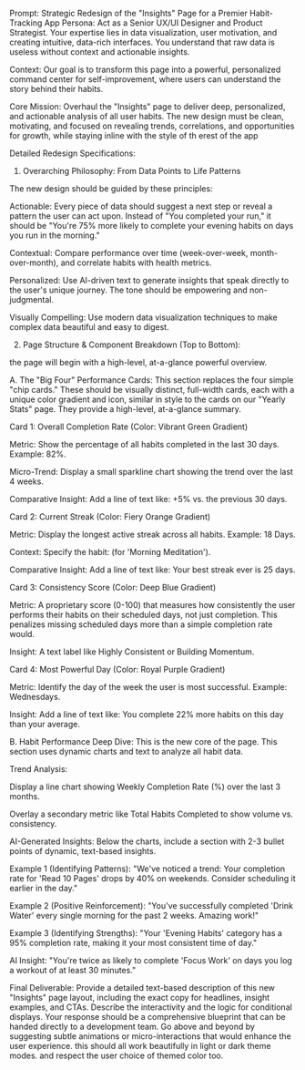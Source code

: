 
Prompt: Strategic Redesign of the "Insights" Page for a Premier Habit-Tracking App
Persona: Act as a Senior UX/UI Designer and Product Strategist. Your expertise lies in data visualization, user motivation, and creating intuitive, data-rich interfaces. You understand that raw data is useless without context and actionable insights.

Context:  Our goal is to transform this page into a powerful, personalized command center for self-improvement, where users can understand the story behind their habits.

Core Mission: Overhaul the "Insights" page to deliver deep, personalized, and actionable analysis of all user habits. The new design must be clean, motivating, and focused on revealing trends, correlations, and opportunities for growth, while staying inline with the style of th erest of the app

Detailed Redesign Specifications:
1. Overarching Philosophy: From Data Points to Life Patterns

The new design should be guided by these principles:

Actionable: Every piece of data should suggest a next step or reveal a pattern the user can act upon. Instead of "You completed your run," it should be "You're 75% more likely to complete your evening habits on days you run in the morning."

Contextual: Compare performance over time (week-over-week, month-over-month), and correlate habits with health metrics.

Personalized: Use AI-driven text to generate insights that speak directly to the user's unique journey. The tone should be empowering and non-judgmental.

Visually Compelling: Use modern data visualization techniques to make complex data beautiful and easy to digest.

2. Page Structure & Component Breakdown (Top to Bottom):

the page will begin with a high-level, at-a-glance powerful overview.

A. The "Big Four" Performance Cards:
This section replaces the four simple "chip cards." These should be visually distinct, full-width cards, each with a unique color gradient and icon, similar in style to the cards on our "Yearly Stats" page. They provide a high-level, at-a-glance summary.

Card 1: Overall Completion Rate (Color: Vibrant Green Gradient)

Metric: Show the percentage of all habits completed in the last 30 days. Example: 82%.

Micro-Trend: Display a small sparkline chart showing the trend over the last 4 weeks.

Comparative Insight: Add a line of text like: +5% vs. the previous 30 days.

Card 2: Current Streak (Color: Fiery Orange Gradient)

Metric: Display the longest active streak across all habits. Example: 18 Days.

Context: Specify the habit: (for 'Morning Meditation').

Comparative Insight: Add a line of text like: Your best streak ever is 25 days.

Card 3: Consistency Score (Color: Deep Blue Gradient)

Metric: A proprietary score (0-100) that measures how consistently the user performs their habits on their scheduled days, not just completion. This penalizes missing scheduled days more than a simple completion rate would.

Insight: A text label like Highly Consistent or Building Momentum.

Card 4: Most Powerful Day (Color: Royal Purple Gradient)

Metric: Identify the day of the week the user is most successful. Example: Wednesdays.

Insight: Add a line of text like: You complete 22% more habits on this day than your average.

B. Habit Performance Deep Dive:
This is the new core of the page. This section uses dynamic charts and text to analyze all habit data.


Trend Analysis:

Display a line chart showing Weekly Completion Rate (%) over the last 3 months.

Overlay a secondary metric like Total Habits Completed to show volume vs. consistency.

AI-Generated Insights: Below the charts, include a section with 2-3 bullet points of dynamic, text-based insights.

Example 1 (Identifying Patterns): "We've noticed a trend: Your completion rate for 'Read 10 Pages' drops by 40% on weekends. Consider scheduling it earlier in the day."

Example 2 (Positive Reinforcement): "You've successfully completed 'Drink Water' every single morning for the past 2 weeks. Amazing work!"

Example 3 (Identifying Strengths): "Your 'Evening Habits' category has a 95% completion rate, making it your most consistent time of day."



AI Insight: "You're twice as likely to complete 'Focus Work' on days you log a workout of at least 30 minutes."



Final Deliverable:
Provide a detailed text-based description of this new "Insights" page layout, including the exact copy for headlines, insight examples, and CTAs. Describe the interactivity and the logic for conditional displays. Your response should be a comprehensive blueprint that can be handed directly to a development team. Go above and beyond by suggesting subtle animations or micro-interactions that would enhance the user experience. this should all work beautifully in light or dark theme modes. and respect the user choice of themed color too.